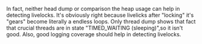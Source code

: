 In fact, neither head dump or comparison the heap usage can help in detecting livelocks.
It's obviously right because livelicks after "locking" it's "gears" become literally a endless loops.
Only thread dump shows that fact that crucial threads are in state "TIMED_WAITING (sleeping)",so it isn't good.
Also, good logging coverage should help in detecting livelocks.